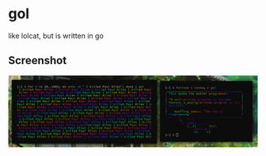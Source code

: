 # gol
like lolcat, but is written in go

## Screenshot
![](https://github.com/thalting/gol/raw/main/pics/gol.png)
